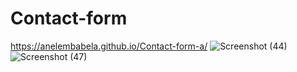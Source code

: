 # Contact-form

https://anelembabela.github.io/Contact-form-a/
![Screenshot (44)](https://user-images.githubusercontent.com/8805744/181795658-8bdb9ffe-c5fc-46b6-aecc-9680d33aa358.png)
![Screenshot (47)](https://user-images.githubusercontent.com/8805744/181795675-c64ca215-e28d-4a7a-af40-ba2ade966d8f.png)

